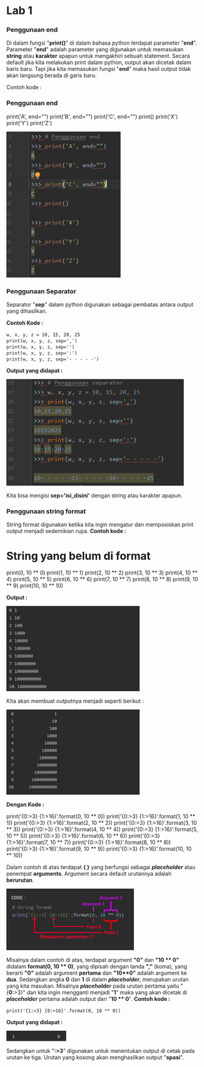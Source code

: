# Lab 1

### Penggunaan end
Di dalam fungsi "**print()**" di dalam bahasa python terdapat parameter "**end**". Parameter "**end**" adalah parameter yang digunakan untuk memasukan **string** atau **karakter** apapun untuk mengakhiri sebuah statement.  Secara default jika kita melakukan print dalam python, output akan dicetak dalam baris baru. Tapi jika kita memasukan fungsi "**end**" maka hasil output tidak akan langsung berada di garis baru.

Contoh kode :

### Penggunaan end
   print('A', end="")
   print('B', end="")
   print('C', end="")
   print()
   print('X')
   print('Y')
   print('Z')

![Output_End](https://github.com/ryumazu/latihan1/blob/master/gambar/lab1.1.PNG?raw=true)

### Penggunaan Separator
Separator "**sep**" dalam python digunakan sebagai pembatas antara output yang dihasilkan.

**Contoh Kode :**

    w, x, y, z = 10, 15, 20, 25
    print(w, x, y, z, sep=',')
    print(w, x, y, z, sep='')
    print(w, x, y, z, sep=':')
    print(w, x, y, z, sep='- - - - -')

**Output yang didapat :**


![Output_sep](https://github.com/ryumazu/latihan1/blob/master/gambar/lab1.2.PNG?raw=true)

Kita bisa mengisi **sep='isi_disini'** dengan string atau karakter apapun.

### Penggunaan string format
String format digunakan ketika kita ingin mengatur dan memposiskan print output menjadi sedemikian rupa.
**Contoh kode :**

  # String yang belum di format
  print(0, 10 ** 0)
  print(1, 10 ** 1)
  print(2, 10 ** 2)
  print(3, 10 ** 3)
  print(4, 10 ** 4)
  print(5, 10 ** 5)
  print(6, 10 ** 6)
  print(7, 10 ** 7)
  print(8, 10 ** 8)
  print(9, 10 ** 9)
  print(10, 10 ** 10)

**Output :**

![Output_String](https://github.com/ryumazu/latihan1/blob/master/gambar/lab1.3.png?raw=true)

Kita akan membuat outputnya menjadi seperti berikut :

![Output_String2](https://github.com/ryumazu/latihan1/blob/master/gambar/lab1.5.png?raw=true)

**Dengan Kode :**

   print('{0:>3} {1:>16}'.format(0, 10 ** 0))
   print('{0:>3} {1:>16}'.format(1, 10 ** 1))
   print('{0:>3} {1:>16}'.format(2, 10 ** 2))
   print('{0:>3} {1:>16}'.format(3, 10 ** 3))
   print('{0:>3} {1:>16}'.format(4, 10 ** 4))
   print('{0:>3} {1:>16}'.format(5, 10 ** 5))
   print('{0:>3} {1:>16}'.format(6, 10 ** 6))
   print('{0:>3} {1:>16}'.format(7, 10 ** 7))
   print('{0:>3} {1:>16}'.format(8, 10 ** 8))
   print('{0:>3} {1:>16}'.format(9, 10 ** 9))
   print('{0:>3} {1:>16}'.format(10, 10 ** 10))

Dalam contoh di atas terdapat **{ }** yang berfungsi sebagai ***placeholder*** atau penempat **arguments**.
Argument secara default urutannya adalah **berurutan**. 

![Output_String3](https://github.com/ryumazu/latihan1/blob/master/gambar/lab1.4.png?raw=true)

Misalnya dalam contoh di atas, terdapat argument **"0"** dan **"10 ** **0"**** didalam **format(0, 10 ** 0)**, yang dipisah dengan tanda **","** (koma), yang berarti __"0"__ adalah argument  **pertama** dan  __"10**0"__ adalah argument ke **dua**.  Sedangkan angka **0** dan **1** di dalam ***placeholder***, merupakan urutan yang kita masukan. Misalnya ***placeholder*** pada urutan pertama yaitu "{**0**:>3}" dan kita ingin mengganti menjadi "**1**" maka yang akan dicetak di ***placeholder*** pertama adalah output dari "**10 ** 0**".
**Contoh kode :**

    print('{1:>3} {0:>16}'.format(0, 10 ** 0))

**Output yang didapat :**

![Output_String4](https://github.com/ryumazu/latihan1/blob/master/gambar/lab1.6.png?raw=true)

Sedangkan untuk "**:>3**" digunakan untuk menentukan output di cetak pada urutan ke tiga. Urutan yang kosong akan menghasilkan output "**spasi**".


    
